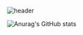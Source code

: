 ![header](https://capsule-render.vercel.app/api?type=waving&color=002c5f&height=140&animation=fadeIn&section=header&text=JitHub&fontColor=E5EDF2&fontSize=35&fontAlign=80&fontAlignY=40&animation=fadeIn)

![Anurag's GitHub stats](https://github-readme-stats.vercel.app/api?username=JitHoon&theme=github_dark_dimmed&show_icons=true)
